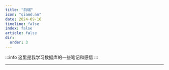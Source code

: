 ```yaml
---
title: "前端"
icon: "qianduan"
date: 2024-09-16
timeline: false
index: false
article: false
dir:
  order: 3
---
```


:::info
这里是我学习数据库的一些笔记和感悟
:::

---

<Catalog />
